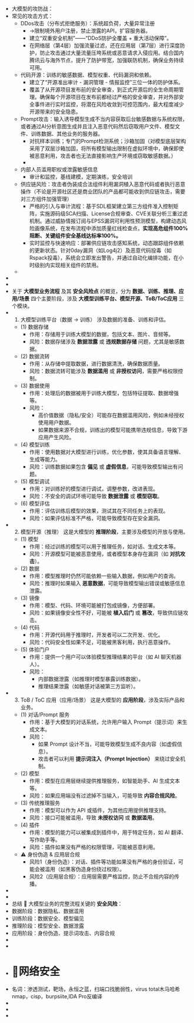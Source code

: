 - 大模型的攻防战：
- 常见的攻击方式：
	- DDos攻击（分布式拒绝服务）：系统超负荷，大量异常注册
		- ->限制境外用户注册，禁止泄露的API，扩容服务器。
		- 建立“双重安全机制”——“DDoS防护全覆盖 + 重大活动保障”。
		- 在网络层（第4层）加强流量过滤，还在应用层（第7层）进行深度防护，防止攻击通过大量流量压垮系统或恶意请求入侵应用。结合国内腾讯云与海外节点，提升了防护带宽，加强联防机制，确保业务持续可用。
	- 代码开源：训练的敏感数据、模型权重、代码漏洞和依赖。
		- 建立了“开源准出审计 - 漏洞管理 - 情报监控”三位一体的防护体系。
		- 覆盖了从开源项目发布前的安全审查，到正式开源后的全生命周期管理。确保每个开源项目在发布前都经过严格的安全审查，并对外部安全事件进行实时监控，将潜在风险收敛到可控范围内，最大程度减少开源带来的安全隐患。
	- Prompt攻击：输入诱导模型生成不当内容获取后台敏感数据与系统权限，或者通过AI分析意图生成并且注入恶意代码然后窃取用户文件、模型文件、训练数据、其他业务的服务器。
		- 对抗样本训练；专门的Prompt检测系统；沙箱加固（对模型底层架构采用了双层沙箱加固，将所有模型输出限制在虚拟环境中，确保即使被恶意利用，攻击者也无法直接影响生产环境或窃取敏感数据。）
		-
	- 内部人员滥用职权或泄露敏感信息
		- 审计和监控，基线建模，定期演练，安全培训
	- 供应链风险：攻击者伪装成合法组件利用漏洞植入恶意代码或者执行恶意操作（不论是开源社区还是商业团队的产品都可能收到供应链攻击，需要对三方组件加强管理）
		- 严格的引入与审计流程：基于SDL框架建立第三方组件准入控制矩阵，实施源码级SCA扫描、License合规审查、CVE关联分析三重过滤机制。通过威胁情报订阅与EPSS漏洞可利用性预测模型，构建动态风险画像系统，在发布流程中添加质量红线检查点，**实现高危组件100%阻断、关键组件安全基线达标率100%。**
		- 实时监控与快速响应：部署供应链攻击感知系统，动态跟踪组件依赖的更新状态。针对0day漏洞（如Log4j2）及恶意代码投毒（如Rspack投毒），系统会立即发出警告，并通过自动化编排功能，在小时级别内实现相关组件的禁用。
	-
-
-
- 关于 **大模型业务流程** 及其 **安全风险点** 的概览，分为 **数据、训练、推理、应用/场景** 四个主要阶段，涉及 **大模型训练平台、模型开源、ToB/ToC应用** 三个模块。
- 1. 大模型训练平台（数据 → 训练）
  涉及数据的准备、训练和评估。
	- (1) 数据存储
		- 作用：存储用于训练大模型的数据，包括文本、图片、音频等。
		- 风险：数据存储涉及 **数据泄露** 或 **违规数据存储** 问题，尤其是敏感数据。
	- (2) 数据流转
		- 作用：从存储中提取数据，进行数据清洗，确保数据质量。
		- 风险：数据流转可能涉及 **数据滥用** 或 **非授权访问**，需要严格权限控制。
	- (3) 数据使用
		- 作用：处理后的数据被用于训练大模型，包括特征提取、数据增强等。
		- 风险：
			- 高价值数据（隐私/安全）可能存在数据滥用风险，例如未经授权使用用户数据。
			- 如果数据来源不合规，训练出的模型可能携带违规信息，导致下游应用产生风险。
	- (4) 模型训练
		- 作用：使用数据对大模型进行训练，优化参数，使其具备语言理解、生成等能力。
		- 风险：训练数据如果包含 **偏见** 或 **虚假信息**，可能导致模型输出有问题。
	- (5) 模型调试
		- 作用：对训练好的模型进行调试，调整参数，改进表现。
		- 风险：不安全的调试环境可能导致 **数据泄露** 或 **模型窃取**。
	- (6) 模型评估
		- 作用：评估训练后模型的效果，测试其在不同任务上的表现。
		- 风险：如果评估标准不严格，可能导致模型存在安全漏洞。
- 2. 模型开源（推理）
  这是大模型的 **推理阶段**，主要涉及模型的开放与使用。
	- (1) 模型
		- 作用：经过训练的模型可以用于推理任务，如对话、生成文本等。
		- 风险：开源模型可能被恶意使用，或者模型本身存在漏洞（如 **对抗攻击**）。
	- (2) 数据
		- 作用：模型推理时仍然可能依赖一些输入数据，例如用户的查询。
		- 风险：推理时如果输入 **恶意数据**，可能导致模型输出错误或敏感信息泄露。
	- (3) 镜像
		- 作用：模型、代码、环境可能被打包成镜像，方便部署。
		- 风险：如果镜像安全性不好，可能被 **植入后门** 或 **篡改**，导致供应链攻击。
	- (4) 代码
		- 作用：开源代码用于推理时，开发者可以二次开发、优化。
		- 风险：代码安全性如果不足，可能被黑客利用，执行恶意操作。
	- (5) 体验门户
		- 作用：提供一个用户可以体验模型推理结果的平台（如 AI 聊天机器人）。
		- 风险：
			- 内部数据泄露（如推理时模型暴露训练数据）。
			- 推理结果泄露（如敏感对话被第三方监听）。
- 3. ToB / ToC 应用（应用/场景）
  这是大模型的 **应用阶段**，涉及实际产品和业务。
	- (1) 对话/Prompt 服务
		- 作用：基于大模型的对话系统，允许用户输入 Prompt（提示词）来生成文本。
		- 风险：
			- 如果 Prompt 设计不当，可能导致模型生成不良内容（如虚假信息）。
			- 攻击者可以利用 **提示词注入（Prompt Injection）** 来绕过安全机制。
	- (2) 模型
		- 作用：模型在应用层继续提供推理服务，如智能助手、AI 生成文本等。
		- 风险：如果应用端没有过滤掉不当输入，可能导致 **内容合规风险**。
	- (3) 传统推理服务
		- 作用：模型可以作为 API 或插件，为其他应用提供推理支持。
		- 风险：接口可能被滥用，导致 **未授权访问** 或 **数据滥用**。
	- (4) 插件
		- 作用：模型的能力可以被集成到插件中，用于特定任务，如 AI 翻译、写作助手等。
		- 风险：插件如果没有严格的权限管理，可能被恶意利用。
	- ⚠ 身份伪造 & 应用层合规
		- 风险1（身份伪造）：对话、插件等功能如果没有严格的身份验证，可能会被滥用（如黑客伪造身份绕过权限）。
		- 风险2（应用层合规）：应用层需要严格监控，防止不合规内容的传播。
-
-
- 总结
  📌 大模型业务的完整流程关键的 **安全风险**：
- 数据阶段：数据隐私、数据滥用
- 训练阶段：数据安全、模型偏见
- 推理阶段：模型安全、数据泄露
- 应用阶段：身份伪造、提示词攻击、内容合规
-
-
- # 🥱网络安全
- 名词：渗透测试，靶场，永恒之蓝，扫端口找脆弱性，virus total木马哈希nmap，cisp，burpsiite,IDA Pro反编译
-
-
-